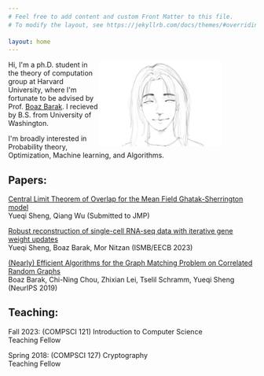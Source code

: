 ```yaml
---
# Feel free to add content and custom Front Matter to this file.
# To modify the layout, see https://jekyllrb.com/docs/themes/#overriding-theme-defaults

layout: home
---
```


<div style="clear: both;">
  <div style="float: right; margin-right: 5em;">
    <img src="assets/image/picture.jpg" alt="" width = 250>
  </div>
  <div>
    <p>Hi, I'm a ph.D. student in the theory of computation group at Harvard University, where I'm fortunate to be advised by Prof. <a href="https://www.boazbarak.org">Boaz Barak</a>. I recieved by B.S. from University of Washington.
    </p>
    <p>I'm broadly interested in Probability theory, Optimization, Machine learning, and Algorithms.</p>
  </div>
</div>

<!-- ![image](assets/image/picture.jpg){:style="float: left"; margin-right: 10em; height="40%" width="40%"}
Hi, I'm a ph.D. student in the theory of computation group at Harvard University, where I'm fortunate to be advised by Prof. [Boaz Barak](https://www.boazbarak.org). I recieved by B.S. from University of Washington -->

<!-- I'm broadly interested in Probability theory, Optimization, Machine learning, and Algorithms.\ -->



## Papers:
[Central Limit Theorem of Overlap for the Mean Field Ghatak-Sherrington model](https://arxiv.org/abs/2312.15774)\
Yueqi Sheng, Qiang Wu (Submitted to JMP)

[Robust reconstruction of single-cell RNA-seq data with iterative gene weight updates](https://pubmed.ncbi.nlm.nih.gov/37387155/)\
Yueqi Sheng, Boaz Barak, Mor Nitzan (ISMB/EECB 2023)

[(Nearly) Efficient Algorithms for the Graph Matching Problem on Correlated Random Graphs](https://arxiv.org/abs/1805.02349)\
Boaz Barak, Chi-Ning Chou, Zhixian Lei, Tselil Schramm, Yueqi Sheng (NeurIPS 2019)	

## Teaching:
Fall 2023: (COMPSCI 121) Introduction to Computer Science\
Teaching Fellow 

Spring 2018: (COMPSCI 127) Cryptography \
Teaching Fellow


